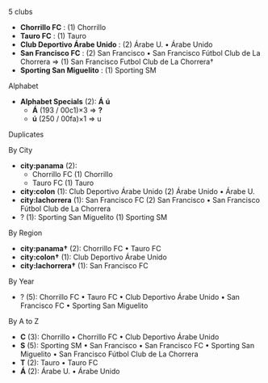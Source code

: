5 clubs

- **Chorrillo FC** : (1) Chorrillo
- **Tauro FC** : (1) Tauro
- **Club Deportivo Árabe Unido** : (2) Árabe U. • Árabe Unido
- **San Francisco FC** : (2) San Francisco • San Francisco Fútbol Club de La Chorrera ⇒ (1) San Francisco Futbol Club de La Chorrera†
- **Sporting San Miguelito** : (1) Sporting SM




Alphabet

- **Alphabet Specials** (2):  **Á**  **ú** 
  - **Á** (193 / 00c1)×3 ⇒ **?**
  - **ú** (250 / 00fa)×1 ⇒ u




Duplicates





By City

- **city:panama** (2): 
  - Chorrillo FC  (1) Chorrillo
  - Tauro FC  (1) Tauro
- **city:colon** (1): Club Deportivo Árabe Unido  (2) Árabe Unido • Árabe U.
- **city:lachorrera** (1): San Francisco FC  (2) San Francisco • San Francisco Fútbol Club de La Chorrera
- ? (1): Sporting San Miguelito  (1) Sporting SM




By Region

- **city:panama†** (2):   Chorrillo FC • Tauro FC
- **city:colon†** (1):   Club Deportivo Árabe Unido
- **city:lachorrera†** (1):   San Francisco FC




By Year

- ? (5):   Chorrillo FC • Tauro FC • Club Deportivo Árabe Unido • San Francisco FC • Sporting San Miguelito






By A to Z

- **C** (3): Chorrillo • Chorrillo FC • Club Deportivo Árabe Unido
- **S** (5): Sporting SM • San Francisco • San Francisco FC • Sporting San Miguelito • San Francisco Fútbol Club de La Chorrera
- **T** (2): Tauro • Tauro FC
- **Á** (2): Árabe U. • Árabe Unido




